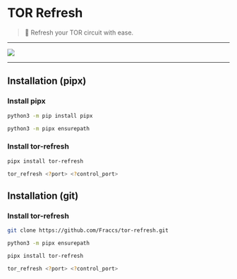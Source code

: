 # TOR Refresh

> 🧅 Refresh your TOR circuit with ease.

---

<img src="https://user-images.githubusercontent.com/78105813/209010594-c6c054d2-e498-44df-95f3-247b9378cfcc.PNG" />

---

## Installation (pipx)

### Install pipx

```bash
python3 -m pip install pipx
```

```bash
python3 -m pipx ensurepath
```

### Install tor-refresh

```bash
pipx install tor-refresh
```

```bash
tor_refresh <?port> <?control_port>
```

## Installation (git)

### Install tor-refresh

```bash
git clone https://github.com/Fraccs/tor-refresh.git
```

```bash
python3 -m pipx ensurepath
```

```bash
pipx install tor-refresh
```

```bash
tor_refresh <?port> <?control_port>
```
